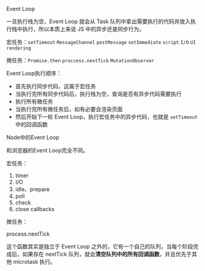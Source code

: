 Event Loop

一旦执行栈为空，Event Loop 就会从 Task 队列中拿出需要执行的代码并放入执行栈中执行，所以本质上来说 JS 中的异步还是同步行为。

宏任务：`setTimeout`	`MessageChannel`	`postMessage`	`setImmediate`	`script`  `I/O`  `UI rendering`

微任务：`Promise.then`  `proccess.nextTick`	`MutationObserver` 

Event Loop执行顺序：

- 首先执行同步代码，这属于宏任务
- 当执行完所有同步代码后，执行栈为空，查询是否有异步代码需要执行
- 执行所有微任务
- 当执行完所有微任务后，如有必要会渲染页面
- 然后开始下一轮 Event Loop，执行宏任务中的异步代码，也就是 `setTimeout` 中的回调函数



Node中的Event Loop

和浏览器的Event Loop完全不同。

宏任务：

1. timer
2. I/O
3. idle、prepare
4. poll
5. check
6. close callbacks

微任务：

process.nextTick

这个函数其实是独立于 Event Loop 之外的，它有一个自己的队列，当每个阶段完成后，如果存在 nextTick 队列，就会**清空队列中的所有回调函数**，并且优先于其他 microtask 执行。